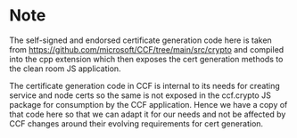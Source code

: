 # Note
The self-signed and endorsed certificate generation code here is taken from https://github.com/microsoft/CCF/tree/main/src/crypto
and compiled into the cpp extension which then exposes the cert generation methods to the clean room JS application.

The certificate generation code in CCF is internal to its needs for creating service and node certs 
so the same is not exposed in the ccf.crypto JS package for consumption by the CCF application. 
Hence we have a copy of that code here so that we can adapt it for our needs and not be affected by 
CCF changes around their evolving requirements for cert generation.